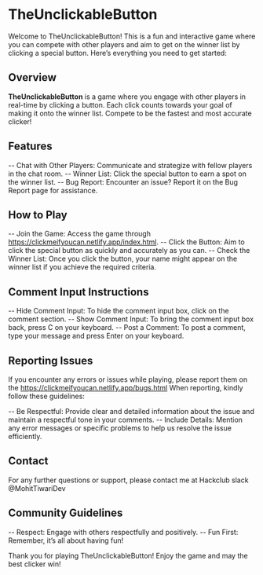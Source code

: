 # TheUnclickableButton

Welcome to TheUnclickableButton! This is a fun and interactive game where you can compete with other players and aim to get on the winner list by clicking a special button. Here’s everything you need to get started:

## Overview
**TheUnclickableButton** is a game where you engage with other players in real-time by clicking a button. Each click counts towards your goal of making it onto the winner list. Compete to be the fastest and most accurate clicker!

## Features
-- Chat with Other Players: Communicate and strategize with fellow players in the chat room.
-- Winner List: Click the special button to earn a spot on the winner list.
-- Bug Report: Encounter an issue? Report it on the Bug Report page for assistance.

## How to Play
-- Join the Game: Access the game through https://clickmeifyoucan.netlify.app/index.html.
-- Click the Button: Aim to click the special button as quickly and accurately as you can.
-- Check the Winner List: Once you click the button, your name might appear on the winner list if you achieve the required criteria.

## Comment Input Instructions
-- Hide Comment Input: To hide the comment input box, click on the comment section.
-- Show Comment Input: To bring the comment input box back, press C on your keyboard.
-- Post a Comment: To post a comment, type your message and press Enter on your keyboard.

## Reporting Issues
If you encounter any errors or issues while playing, please report them on the https://clickmeifyoucan.netlify.app/bugs.html When reporting, kindly follow these guidelines:

-- Be Respectful: Provide clear and detailed information about the issue and maintain a respectful tone in your comments.
-- Include Details: Mention any error messages or specific problems to help us resolve the issue efficiently.

## Contact
For any further questions or support, please contact me at Hackclub slack @MohitTiwariDev

## Community Guidelines

-- Respect: Engage with others respectfully and positively.
-- Fun First: Remember, it’s all about having fun!

Thank you for playing TheUnclickableButton! Enjoy the game and may the best clicker win!

